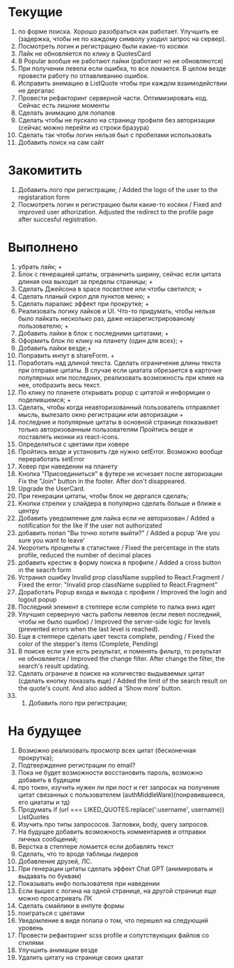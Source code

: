 # Текущие

1. по форме поиска. Хорошо разобраться как работает. Улучшить ее (задержка, чтобы не по каждому символу уходил запрос на сервер).
2. Посмотреть логин и регистрацию были какие-то косяки
3. Лайк не обновляется по клику в QuotesCard
4. В Popular вообше не работают лайки (работают но не обновляются)
5. При получении левела если ошибка, то все ломается. В целом везде провести работу по отлавливанию ошибок.
6. Исправить анимацию в ListQuote чтобы при каждом взаимодействии не дергалас
7. Провести рефакторинг серверной части. Оптимизировать код. Сейчас есть лишние моменты
8. Сделать анимацию для попапов
9. Сделать чтобы не пускало на страницу профиля без авторизации (сейчас можно перейти из строки бразура)
10. Сделать так чтобы логин нельзя был с пробелами использовать
11. Добавить поиск на сам сайт

# Закомитить

1. Добавить лого при регистрации; / Added the logo of the user to the registaration form
2. Посмотреть логин и регистрацию были какие-то косяки / Fixed and improved user athorization. Adjusted the redirect to the profile page after succesful registration.   

# Выполнено

1. убрать лайк; +
2. Блок с генерацией цитаты, ограничить ширину, сейчас если цитата длиная она выходит за пределы страницы; +
3. Сделать Джейсона в space посветлее или чтобы светился; +
4. Сделать планый скрол для пунктов меню; +
5. Сделать паралакс эффект при прокрутке; +
6. Реализовать логику лайков и UI. Что-то придумать, чтобы нельзя было лайкать несколько раз, даже незарегистрированому пользователю; +
7. Добавить лайки в блок с последними цитатами; +
8. Оформить блок по клику на планету (один для всех); +
9. Добавить лайки везде;+
10. Поправить инпут в shareForm. +
11. Поработать над длиной текста. Сделать ограничение длины текста при отправке цитаты. В случае если циатата обрезается в карточке популярных или последних, реализовать возможность при клике на нее, отобразить весь текст.
12. По клику по планете открывать popup с цитатой и информции о поделившемся; +
13. Сделать, чтобы когда неавторизованный пользователь отправляет мысль, вылезало окно регистрации или авторизации +
14. последние и популярные цитаты в основной странице показывает только авторизованным пользователям
    Пройтись везде и поставлять иконки из react-icons.
15. Определиться с цветами при ховере
16. Пройтись везде и установить где нужно setError. Возможно вообще переработать setError
17. Ховер при наведении на планету
18. Кнопка "Присоединиться" в футере не исчезает после авторизации Fix the "Join" button in the footer. After don't disappeared.
19. Upgrade the UserCard.
20. При генерации цитаты, чтобы блок не дергался сделать;
21. Кнопки стрелки у слайдера в популярно сделать больше и ближе к центру
22. Добавить уведомление для лайка если не авторизован / Added a notification for the like if the user not authorizated
23. добавить попап "Вы точно хотите выйти?" / Added a popup 'Are you sure you want to leave'
24. Укоротить проценты в статистике / Fixed the percentage in the stats profile, reduced the number of decimal places
25. добавить крестик в форму поиска в профиле / Added a cross button in the seacrh form
26. Устранил ошибку Invalid prop className supplied to React.Fragment / Fixed the error: "Invalid prop className supplied to React.Fragment"
27. Доработать Popup входа и выхода с профиля / Improved the login and logout popup
28. Последний элемент в степпере если complete то палка вниз идет
29. Улучшил серверную часть работы левелов (если левел последний, чтобы не было ошибок) / Improved the server-side logic for levels (prevented errors when the last level is reached).
30. Еще в степпере сделать цвет текста complete, pending / Fixed the color of the stepper's items (Complete, Pending)
31. В поиске если уже есть результат, и поменять фильтр, то результат не обновляется / Improved the change filter. After change the filter, the search's result updating.
32. Сделать ограниче в поиске на количество выдываемых цитат (сделать кнопку показать еще) / Added the limit of the search result on the quote's count. And also added a 'Show more' button.
33. 1. Добавить лого при регистрации;

# На будущее

1. Возможно реализовать просмотр всех цитат (бесконечная прокрутка);
2. Подтверждение регистрации по email?
3. Пока не будет возможности восстановить пароль, возможно добавить в будещем
4. про токен, изучить нужен ли при пост и гет запросах на получение цитат связанных с пользователем (authMiddleWare)(понравившееся, его циататы и тд)
5. Продумать if (url === LIKED_QUOTES.replace(':username', username)) ListQuotes
6. Изучить про типы запрососов. Загловки, body, query запросов.
7. На будущее добавить возможность комментариев и отправки личных сообщений;
8. Верстка в степпере ломается если добавлять текст
9. Сделать, что то вроде таблицы лидеров
10. Добавление друзей, ЛС.
11. При генерации цитаты сделать эффект Chat GPT (анимировать и выдавать по буквам)
12. Показывать инфо пользователя при наведении
13. Если вышел с логина на одной странице, на другой странице еще можно просатривать ЛК
14. Сделать смайлики в инпуте формы
15. поиграться с цветами
16. Уведомление в виде попапа о том, что перешел на следующий уровень
17. Провести рефакторинг scss profile и сопутствующих файлов со стилями
18. Улучшить анимации везде
19. Удалить цитату на странице своих циатат
